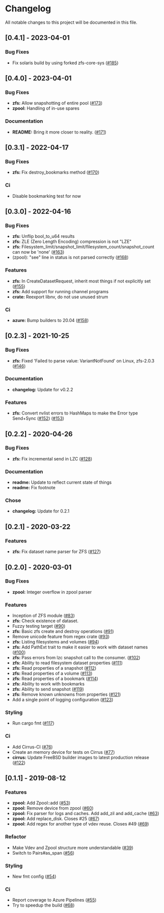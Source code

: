 # Changelog

All notable changes to this project will be documented in this file.

## [0.4.1] - 2023-04-01

### Bug Fixes

- Fix solaris build by using forked zfs-core-sys ([#185](https://github.com/ZeroAssumptions/aide-de-camp/issues/185))

## [0.4.0] - 2023-04-01

### Bug Fixes

- **zfs:** Allow snapshotting of entire pool ([#173](https://github.com/ZeroAssumptions/aide-de-camp/issues/173))
- **zpool:** Handling of in-use spares

### Documentation

- **README:** Bring it more closer to reality. ([#171](https://github.com/ZeroAssumptions/aide-de-camp/issues/171))

## [0.3.1] - 2022-04-17

### Bug Fixes

- **zfs:** Fix destroy_bookmarks method ([#170](https://github.com/ZeroAssumptions/aide-de-camp/issues/170))

### Ci

- Disable bookmarking test for now

## [0.3.0] - 2022-04-16

### Bug Fixes

- **zfs:** Unflip bool_to_u64 results
- **zfs:** ZLE (Zero Length Encoding) compression is not "LZE"
- **zfs:** Filesystem_limit/snapshot_limit/filesystem_count/snapshot_count can now be 'none' ([#163](https://github.com/ZeroAssumptions/aide-de-camp/issues/163))
- (zpool): "see" line in status is not parsed correctly  ([#168](https://github.com/ZeroAssumptions/aide-de-camp/issues/168))

### Features

- **zfs:** In CreateDatasetRequest, inherit most things if not explicitly set ([#155](https://github.com/ZeroAssumptions/aide-de-camp/issues/155))
- **zfs:** Add support for running channel programs
- **crate:** Reexport libnv, do not use unused strum

### Ci

- **azure:** Bump builders to 20.04 ([#158](https://github.com/ZeroAssumptions/aide-de-camp/issues/158))

## [0.2.3] - 2021-10-25

### Bug Fixes

- **zfs:** Fixed 'Failed to parse value: VariantNotFound' on Linux, zfs-2.0.3 ([#146](https://github.com/ZeroAssumptions/aide-de-camp/issues/146))

### Documentation

- **changelog:** Update for v0.2.2

### Features

- **zfs:** Convert nvlist errors to HashMaps to make the Error type Send+Sync ([#152](https://github.com/ZeroAssumptions/aide-de-camp/issues/152)) ([#153](https://github.com/ZeroAssumptions/aide-de-camp/issues/153))

## [0.2.2] - 2020-04-26

### Bug Fixes

- **zfs:** Fix incremental send in LZC ([#128](https://github.com/ZeroAssumptions/aide-de-camp/issues/128))

### Documentation

- **readme:** Update to reflect current state of things
- **readme:** Fix footnote

### Chose

- **changelog:** Update for 0.2.1

## [0.2.1] - 2020-03-22

### Features

- **zfs:** Fix dataset name parser for ZFS ([#127](https://github.com/ZeroAssumptions/aide-de-camp/issues/127))

## [0.2.0] - 2020-03-01

### Bug Fixes

- **zpool:** Integer overflow in zpool parser

### Features

- Inception of ZFS module ([#83](https://github.com/ZeroAssumptions/aide-de-camp/issues/83))
- **zfs:** Check existence of dataset.
- Fuzzy testing target ([#90](https://github.com/ZeroAssumptions/aide-de-camp/issues/90))
- **zfs:** Basic zfs create and destroy operations ([#91](https://github.com/ZeroAssumptions/aide-de-camp/issues/91))
- Remove unicode feature from regex crate ([#93](https://github.com/ZeroAssumptions/aide-de-camp/issues/93))
- **zfs:** Listing filesystems and volumes ([#94](https://github.com/ZeroAssumptions/aide-de-camp/issues/94))
- **zfs:** Add PathExt trait to make it easier to work with dataset names ([#100](https://github.com/ZeroAssumptions/aide-de-camp/issues/100))
- **zfs:** Pass errors from lzc snapshot call to the consumer. ([#102](https://github.com/ZeroAssumptions/aide-de-camp/issues/102))
- **zfs:** Ability to read filesystem dataset properties ([#111](https://github.com/ZeroAssumptions/aide-de-camp/issues/111))
- **zfs:** Read properties of a snapshot ([#112](https://github.com/ZeroAssumptions/aide-de-camp/issues/112))
- **zfs:** Read properties of a volume ([#113](https://github.com/ZeroAssumptions/aide-de-camp/issues/113))
- **zfs:** Read properties of a bookmark ([#114](https://github.com/ZeroAssumptions/aide-de-camp/issues/114))
- **zfs:** Ability to work with bookmarks
- **zfs:** Ability to send snapshot ([#119](https://github.com/ZeroAssumptions/aide-de-camp/issues/119))
- **zfs:** Remove known unknowns from properties ([#121](https://github.com/ZeroAssumptions/aide-de-camp/issues/121))
- Add a single point of logging configuration ([#123](https://github.com/ZeroAssumptions/aide-de-camp/issues/123))

### Styling

- Run cargo fmt ([#117](https://github.com/ZeroAssumptions/aide-de-camp/issues/117))

### Ci

- Add Cirrus-CI ([#76](https://github.com/ZeroAssumptions/aide-de-camp/issues/76))
- Create an memory device for tests on Cirrus ([#77](https://github.com/ZeroAssumptions/aide-de-camp/issues/77))
- **cirrus:** Update FreeBSD builder images to latest production release ([#122](https://github.com/ZeroAssumptions/aide-de-camp/issues/122))

## [0.1.1] - 2019-08-12

### Features

- **zpool:** Add Zpool::add ([#53](https://github.com/ZeroAssumptions/aide-de-camp/issues/53))
- **zpool:** Remove device from zpool ([#60](https://github.com/ZeroAssumptions/aide-de-camp/issues/60))
- **zpool:** Fix parser for logs and caches. Add add_zil and add_cache ([#63](https://github.com/ZeroAssumptions/aide-de-camp/issues/63))
- **zpool:** Add replace_disk. Closes #25 ([#67](https://github.com/ZeroAssumptions/aide-de-camp/issues/67))
- **zpool:** Add regex for another type of vdev reuse. Closes #49 ([#69](https://github.com/ZeroAssumptions/aide-de-camp/issues/69))

### Refactor

- Make Vdev and Zpool structure more understandable ([#39](https://github.com/ZeroAssumptions/aide-de-camp/issues/39))
- Switch to Pairs#as_span ([#56](https://github.com/ZeroAssumptions/aide-de-camp/issues/56))

### Styling

- New fmt config ([#54](https://github.com/ZeroAssumptions/aide-de-camp/issues/54))

### Ci

- Report coverage to Azure Pipelines ([#55](https://github.com/ZeroAssumptions/aide-de-camp/issues/55))
- Try to speedup the build ([#68](https://github.com/ZeroAssumptions/aide-de-camp/issues/68))

<!-- generated by git-cliff -->

